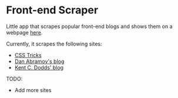 # Front-end Scraper

Little app that scrapes popular front-end blogs and shows them on a webpage [here](https://front-end-scraper.sajadtorkamani.com/).

Currently, it scrapes the following sites:

- [CSS Tricks](https://css-tricks.com/tag/javascript/)
- [Dan Abramov's blog](https://overreacted.io/)
- [Kent C. Dodds' blog](https://kentcdodds.com/blog)

TODO:

- Add more sites
